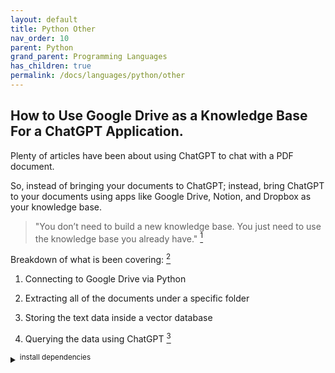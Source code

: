 ```yaml
---
layout: default
title: Python Other
nav_order: 10
parent: Python
grand_parent: Programming Languages
has_children: true
permalink: /docs/languages/python/other
---
```


## How to Use Google Drive as a Knowledge Base For a ChatGPT Application.

Plenty of articles have been about using ChatGPT to chat with a PDF document.

So, instead of bringing your documents to ChatGPT; instead, bring ChatGPT to your documents using apps like Google Drive, Notion, and Dropbox as your knowledge base.

> "You don’t need to build a new knowledge base. You just need to use the knowledge base you already have." [^1]

Breakdown of what is been covering: [^1]

1. Connecting to Google Drive via Python

2. Extracting all of the documents under a specific folder

3. Storing the text data inside a vector database

4. Querying the data using ChatGPT [^2]


<details markdown="block">
  <summary>
    <sup>install dependencies</sup>
  </summary>
```sh
# pip show Flask
# pip show Flask-Cors
# pip show google-api-python-client
# pip show google-auth
# pip show google-auth-httplib2
# pip show google-auth-oauthlib

pip install Flask==2.3.2
pip install Flask-Cors==4.0.0
pip install google-api-python-client==2.93.0
pip install google-auth==2.22.0
pip install google-auth-httplib2==0.1.0
pip install google-auth-oauthlib==1.0.0
pip install PyPDF2==3.0.1
pip install tiktoken==0.3.3
pip install openai==0.27.0

# pip show qdrant_client
# pip show matplotlib
# pip show plotly
# pip show pandas
# pip show scipy
# pip show scikit-learn
pip install qdrant_client==1.3.1
pip install matplotlib==3.7.2
pip install plotly==5.15.0
pip install pandas==2.0.3
pip install scipy==1.11.1
pip install scikit-learn==1.3.0
```
----
<!-- install dependencies -->
</details>

- [`main.py`]({% link docs/languages/python/code/google-drive-oauth-app/main.md %})
- [`qdrant_test.py`]({% link docs/languages/python/code/google-drive-oauth-app/qdrant_test.md %})


```sh
# authorize
curl http://127.0.0.1:5000/authorize
```

```sh
# load data from GDocs
curl -X POST 'http://127.0.0.1:5000/load' \
-H 'Content-Type: application/json' \
-d '{"folder_path": "https://drive.google.com/drive/folders/1cAa_F9CnyCALEscyuBFimiLo9JsPZxkN"}'
```

```sh
# query
curl -X POST 'http://127.0.0.1:5000/query' \
-H 'Content-Type: application/json' \
-d '{"query": "what the difference between structured data and unstructured data"}'
```


-----

[^1]: [Using Google Drive as a Knowledge Base For Your ChatGPT Application](https://medium.com/better-programming/using-google-drive-as-a-knowledge-base-for-your-chatgpt-application-805962812547)
[^2]: [Original full code](https://github.com/htrivedi99/chatgpt-gdrive-article)
